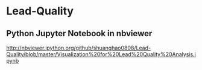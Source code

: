 # Lead-Quality

## Python Jupyter Notebook in nbviewer
http://nbviewer.ipython.org/github/shuanghao0808/Lead-Quality/blob/master/Visualization%20for%20Lead%20Quality%20Analysis.ipynb
